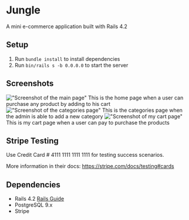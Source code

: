 # Jungle

A mini e-commerce application built with Rails 4.2 


## Setup

1. Run `bundle install` to install dependencies
2. Run `bin/rails s -b 0.0.0.0` to start the server



## Screenshots
!["Screenshot of the main page"](https://github.com/malak-dev/jungle-rails/blob/master/docs/main_page.png?raw=true)
This is the home page when a user can purchase any product by adding to his cart
!["Screenshot of the categories page"](https://github.com/malak-dev/jungle-rails/blob/master/docs/categories%20page.png?raw=true)
This is the categories page when the admin is able to add a new category
!["Screenshot of my cart page"](https://github.com/malak-dev/jungle-rails/blob/master/docs/my%20cart%20page.png?raw=true)
This is my cart page when a user can pay to purchase the products
## Stripe Testing

Use Credit Card # 4111 1111 1111 1111 for testing success scenarios.

More information in their docs: <https://stripe.com/docs/testing#cards>

## Dependencies

* Rails 4.2 [Rails Guide](http://guides.rubyonrails.org/v4.2/)
* PostgreSQL 9.x
* Stripe
